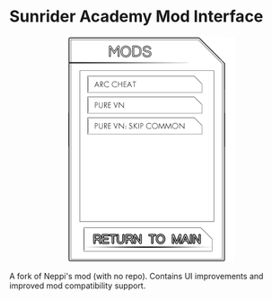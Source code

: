 # Sunrider Academy Mod Interface

<p align="center"><img src="preview/mod_list_preview.png"/></p>

A fork of Neppi's mod (with no repo). Contains UI improvements and improved mod compatibility support.
